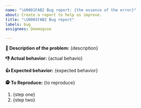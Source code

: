 ```yaml
---
name: "\U0001FAB2 Bug report: {the essence of the error}"
about: Create a report to help us improve.
title: "\U0001FAB2 Bug report"
labels: bug
assignees: Deemoguse

---
```


**📜 Description of the problem:**
{description}

**👎 Actual behavior:**
{actual behavio}

**👍 Expected behavior:**
{expected behavior}

**🕵️ To Reproduce:**
{to reproduce}
1. {step one}
2. {step two}
